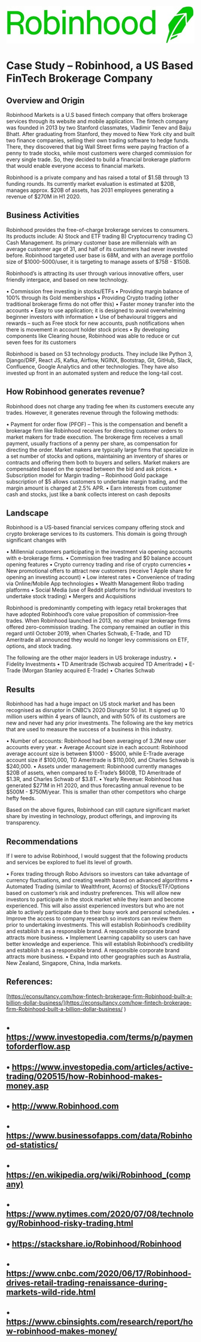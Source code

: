![](/robinhoodimage.jpg)

# Case Study – Robinhood, a US Based FinTech Brokerage Company

## Overview and Origin

Robinhood Markets is a U.S based fintech company that offers brokerage services through its website and mobile application. The fintech company was founded in 2013 by two Stanford classmates, Vladimir Tenev and Baiju Bhatt. After graduating from Stanford, they moved to New York city and built two finance companies, selling their own trading software to hedge funds. There, they discovered that big Wall Street firms were paying fraction of a penny to trade stocks, while most customers were charged commission for every single trade. So, they decided to build a financial brokerage platform that would enable everyone access to financial markets.

Robinhood is a private company and has raised a total of $1.5B through 13 funding rounds. Its currently market evaluation is estimated at $20B, manages approx. $20B of assets, has 2031 employees generating a revenue of $270M in H1 2020. 

## Business Activities

Robinhood provides the free-of-charge brokerage services to consumers. Its products include: A) Stock and ETF trading B) Cryptocurrency trading C) Cash Management. Its primary customer base are millennials with an average customer age of 31, and half of its customers had never invested before. Robinhood targeted user base is 68M, and with an average portfolio size of $1000-5000/user, it is targeting to manage assets of $75B - $150B. 

Robinhood’s is attracting its user through various innovative offers, user friendly intergace, and based on new technology.

•	Commission free investing in stocks/ETFs
•	Providing margin balance of 100% through its Gold memberships
•	Providing Crypto trading (other traditional brokerage firms do not offer this)
•	Faster money transfer into the accounts
•	Easy to use application; it is designed to avoid overwhelming beginner investors with information
•	Use of behavioural triggers and rewards – such as Free stock for new accounts, push notifications when there is movement in account holder stock prices
•	By developing components like Clearing house, Robinhood was able to reduce or cut seven fees for its customers

Robinhood is based on 53 technology products. They include  like Python 3, Django/DRF, React JS, Kafka, Airflow, NGINX, Bootstrap, Git, GitHub, Slack, Confluence, Google Analytics and other technologies. They have also invested up front in an automated system and reduce the long-tail cost. 

## How Robinhood generates revenue?

Robinhood does not charge any trading fee when its customers execute any trades. However, it generates revenue through the following methods:

•	Payment for order flow (PFOF) – This is the compensation and benefit a brokerage firm like Robinhood receives for directing customer orders to market makers for trade execution. The brokerage firm receives a small payment, usually fractions of a penny per share, as compensation for directing the order. Market makers are typically large firms that specialize in a set number of stocks and options, maintaining an inventory of shares or contracts and offering them both to buyers and sellers. Market makers are compensated based on the spread between the bid and ask prices. 
•	Subscription model for Margin trading – Robinhood Gold package subscription of $5 allows customers to undertake margin trading, and the margin amount is charged at 2.5% APR. 
•	Earn interests from customer cash and stocks, just like a bank collects interest on cash deposits

## Landscape

Robinhood is a US-based financial services company offering stock and crypto brokerage services to its customers. This domain is going through significant changes with 

•	Millennial customers participating in the investment via opening accounts with e-brokerage firms. 
•	Commission free trading and $0 balance account opening features
•	Crypto currency trading and rise of crypto currencies
•	New promotional offers to attract new customers (receive 1 Apple share for opening an investing account)
•	Low interest rates
•	Convenience of trading via Online/Mobile App technologies
•	Wealth Management Robo trading platforms
•	Social Media (use of Reddit platforms for individual investors to undertake stock trading)
•	Mergers and Acquisitions

Robinhood is predominantly competing with legacy retail brokerages that have adopted Robinhood’s core value proposition of commission-free trades. When Robinhood launched in 2013, no other major brokerage firms offered zero-commission trading. The company remained an outlier in this regard until October 2019, when Charles Schwab, E-Trade, and TD Ameritrade all announced they would no longer levy commissions on ETF, options, and stock trading.

The following are the other major leaders in US brokerage industry. 
•	Fidelity Investments
•	TD Ameritrade (Schwab acquired TD Ameritrade)
•	E-Trade (Morgan Stanley acquired E-Trade)
•	Charles Schwab

## Results

Robinhood has had a huge impact on US stock market and has been recognised as disruptor in CNBC’s 2020 Disruptor 50 list. It signed up 10 million users within 4 years of launch, and with 50% of its customers are new and never had any prior investments.  The following are the key metrics that are used to measure the success of a business in this industry.

•	Number of accounts: Robinhood had been averaging of 3.2M new user accounts every year.
•	Average Account  size in each account: Robinhood average account size is between $1000 - $5000, while E-Trade average account size if $100,000, TD Ameritrade is $110,000, and Charles Schwab is $240,000.
•	Assets under management:  Robinhood currently manages $20B of assets, when compared to E-Trade’s $600B, TD Ameritrade of $1.3R, and Charles Schwab of $3.8T.
•	Yearly Revenue: Robinhood has generated $271M in H1 2020, and thus forecasting annual revenue to be $500M - $750M/year. This is smaller than other competitors who charge hefty feeds.

Based on the above figures, Robinhood can still capture significant market share by investing in technology, product offerings, and improving its transparency.

## Recommendations

If I were to advise Robinhood, I would suggest that the following products and services be explored to fuel its level of growth.

•	Forex trading through Robo Advisors so investors can take advantage of currency fluctuations, and creating wealth based on advanced algorithms
•	Automated Trading (similar to Wealthfront, Acorns) of Stocks/ETF/Options based on customer’s risk and industry preferences. This will allow new investors to participate in the stock market while they learn and become experienced. This will also assist experienced investors but who are not able to actively participate due to their busy work and personal schedules.
•	Improve the access to company research so investors can review them prior to undertaking investments. This will establish Robinhood’s credibility and establish it as a responsible brand. A responsible corporate brand attracts more business.
•	Implement Learning capability so users can have better knowledge and experience. This will establish Robinhood’s credibility and establish it as a responsible brand. A responsible corporate brand attracts more business.
•	Expand into other geographies such as Australia, New Zealand, Singapore, China, India markets.

## References:

[https://econsultancy.com/how-fintech-brokerage-firm-Robinhood-built-a-billion-dollar-business/](https://econsultancy.com/how-fintech-brokerage-firm-Robinhood-built-a-billion-dollar-business/ )

•	https://www.investopedia.com/terms/p/paymentoforderflow.asp
---
•	https://www.investopedia.com/articles/active-trading/020515/how-Robinhood-makes-money.asp
---
•	http://www.Robinhood.com
---
•	https://www.businessofapps.com/data/Robinhood-statistics/
---
•	https://en.wikipedia.org/wiki/Robinhood_(company)
---
•	https://www.nytimes.com/2020/07/08/technology/Robinhood-risky-trading.html
---
•	https://stackshare.io/Robinhood/Robinhood
---
•	https://www.cnbc.com/2020/06/17/Robinhood-drives-retail-trading-renaissance-during-markets-wild-ride.html
---
•	https://www.cbinsights.com/research/report/how-robinhood-makes-money/
---
